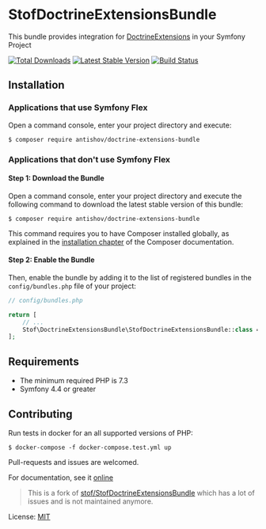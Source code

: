 # StofDoctrineExtensionsBundle

This bundle provides integration for
[DoctrineExtensions](https://github.com/Atlantic18/DoctrineExtensions) in
your Symfony Project

[![Total Downloads](https://poser.pugx.org/antishov/doctrine-extensions-bundle/downloads.png)](https://poser.pugx.org/antishov/doctrine-extensions-bundle/downloads)
[![Latest Stable Version](https://poser.pugx.org/antishov/doctrine-extensions-bundle/v/stable.png)](https://packagist.org/packages/antishov/doctrine-extensions-bundle)
[![Build Status](https://travis-ci.com/antishov/StofDoctrineExtensionsBundle.svg?branch=master)](https://travis-ci.com/antishov/StofDoctrineExtensionsBundle)

## Installation

### Applications that use Symfony Flex

Open a command console, enter your project directory and execute:

```console
$ composer require antishov/doctrine-extensions-bundle
```

### Applications that don't use Symfony Flex

#### Step 1: Download the Bundle

Open a command console, enter your project directory and execute the
following command to download the latest stable version of this bundle:

```console
$ composer require antishov/doctrine-extensions-bundle
```

This command requires you to have Composer installed globally, as explained
in the [installation chapter](https://getcomposer.org/doc/00-intro.md)
of the Composer documentation.

#### Step 2: Enable the Bundle

Then, enable the bundle by adding it to the list of registered bundles
in the `config/bundles.php` file of your project:

```php
// config/bundles.php

return [
    // ...
    Stof\DoctrineExtensionsBundle\StofDoctrineExtensionsBundle::class => ['all' => true],
];
```

## Requirements

* The minimum required PHP is 7.3
* Symfony 4.4 or greater

## Contributing

Run tests in docker for an all supported versions of PHP:
```
$ docker-compose -f docker-compose.test.yml up
```

Pull-requests and issues are welcomed.

For documentation, see it [online](https://symfony.com/doc/master/bundles/StofDoctrineExtensionsBundle/index.html)

> This is a fork of [stof/StofDoctrineExtensionsBundle](https://github.com/stof/StofDoctrineExtensionsBundle) which has a lot of issues and is not maintained anymore.

License: [MIT](LICENSE)